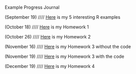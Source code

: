 Example Progress Journal

(September 19) ////  [Here](Files/Homework_0_BurakhanS.html) is my 5 interesting R examples

(October 18)   ////  [Here](Files/Homework_1_BurakhanSel.html)  is my Homework 1

(October 26)   ////  [Here](Files/HW2_BurakhanSel.html)  is my Homework 2

(November 16)  ////  [Here](Files/Homework_3_BurakhanSel.html)  is my Homework 3 without the code

(November 19)  ////  [Here](Files/Homework_3_BurakhanSel_with_code.html)  is my Homework 3 with the code

(December 19)   ////  [Here](Files/Homework_4_Burakhan_Sel.html)  is my Homework 4
